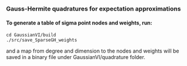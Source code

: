 ### Gauss-Hermite quadratures for expectation approximations

#### To generate a table of sigma point nodes and weights, run:
```
cd GaussianVI/build
./src/save_SparseGH_weights
```
and a map from degree and dimension to the nodes and weights will be saved in a binary file under GaussianVI/quadrature folder.